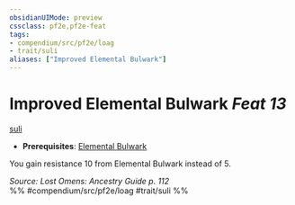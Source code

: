```yaml
---
obsidianUIMode: preview
cssclass: pf2e,pf2e-feat
tags:
- compendium/src/pf2e/loag
- trait/suli
aliases: ["Improved Elemental Bulwark"]
---
```

# Improved Elemental Bulwark  *Feat 13*  
[suli](suli-b2.md "Suli Ancestry & Heritage Trait")  

- **Prerequisites**: [Elemental Bulwark](elemental-bulwark-loag.md)

You gain resistance 10 from Elemental Bulwark instead of 5.

*Source: Lost Omens: Ancestry Guide p. 112*  
%% #compendium/src/pf2e/loag #trait/suli %%